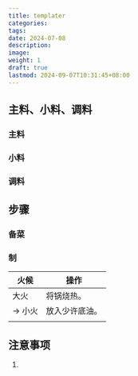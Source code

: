 ```yaml
---
title: templater
categories: 
tags: 
date: 2024-07-08
description: 
image: 
weight: 1
draft: true
lastmod: 2024-09-07T10:31:45+08:00
---
```



## 主料、小料、调料

### 主料



### 小料



### 调料



## 步骤

### 备菜



### 制

| 火候    | 操作      |
| ----- | ------- |
| 大火    | 将锅烧热。   |
| -> 小火 | 放入少许底油。 |
|       |         |

## 注意事项

1. 